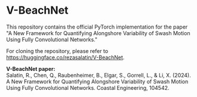 # V-BeachNet

This repository contains the official PyTorch implementation for the paper "A New Framework for Quantifying Alongshore Variability of Swash Motion Using Fully Convolutional Networks."

For cloning the repository, please refer to https://huggingface.co/rezasalatin/V-BeachNet.


**V-BeachNet paper:**  
Salatin, R., Chen, Q., Raubenheimer, B., Elgar, S., Gorrell, L., & Li, X. (2024). A New Framework for Quantifying Alongshore Variability of Swash Motion Using Fully Convolutional Networks. Coastal Engineering, 104542.
